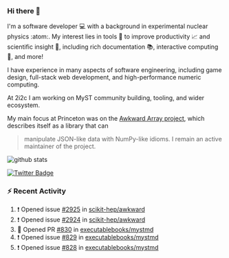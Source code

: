 ### Hi there 👋 

I'm a software developer 💻 with a background in experimental nuclear physics :atom:. My interest lies in tools :wrench: to improve productivity :chart_with_upwards_trend: and scientific insight :telescope:, including rich documentation 📚, interactive computing 🧮, and more! 

I have experience in many aspects of software engineering, including game design, full-stack web development, and high-performance numeric computing. 

At 2i2c I am working on MyST community building, tooling, and wider ecosystem. 

My main focus at Princeton was on the [Awkward Array project](awkward-array.org/), which describes itself as a library that can 
> manipulate JSON-like data with NumPy-like idioms. I remain an active maintainer of the project. 

![github stats](https://github-readme-stats.vercel.app/api?username=agoose77&show_icons=true&hide_rank=true&hide_title=true&bg_color=30,e76445,904e95&text_color=efe3ec&icon_color=efe3ec)
<!--
**agoose77/agoose77** is a ✨ _special_ ✨ repository because its `README.md` (this file) appears on your GitHub profile.

Here are some ideas to get you started:

- 🔭 I’m currently working on ...
- 🌱 I’m currently learning ...
- 👯 I’m looking to collaborate on ...
- 🤔 I’m looking for help with ...
- 💬 Ask me about ...
- 📫 How to reach me: ...
- 😄 Pronouns: ...
- ⚡ Fun fact: ...
-->

[![Twitter Badge](https://img.shields.io/twitter/follow/agoose77?style=flat-square&logo=Twitter&logoColor=white&color=cornflowerblue)](https://twitter.com/agoose77)

### :zap: Recent Activity

<!--START_SECTION:activity-->
1. ❗ Opened issue [#2925](https://github.com/scikit-hep/awkward/issues/2925) in [scikit-hep/awkward](https://github.com/scikit-hep/awkward)
2. ❗ Opened issue [#2924](https://github.com/scikit-hep/awkward/issues/2924) in [scikit-hep/awkward](https://github.com/scikit-hep/awkward)
3. 💪 Opened PR [#830](https://github.com/executablebooks/mystmd/pull/830) in [executablebooks/mystmd](https://github.com/executablebooks/mystmd)
4. ❗ Opened issue [#829](https://github.com/executablebooks/mystmd/issues/829) in [executablebooks/mystmd](https://github.com/executablebooks/mystmd)
5. ❗ Opened issue [#828](https://github.com/executablebooks/mystmd/issues/828) in [executablebooks/mystmd](https://github.com/executablebooks/mystmd)
<!--END_SECTION:activity-->
